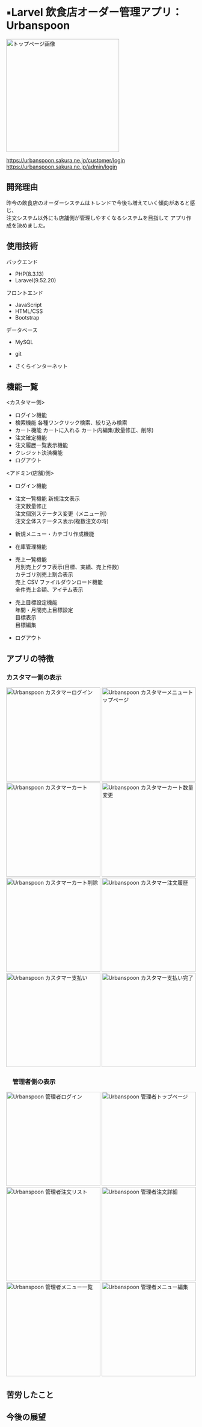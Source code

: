 # ▪️Larvel 飲食店オーダー管理アプリ：Urbanspoon

<!-- <img src="storage/app/public/images/toppage.jpg" height="300px" alt="Urbanspoon トップページ"> -->
<img src="https://github.com/urbanspoon/laravel-restaurant-order/raw/main/public/images/toppage.jpg" height="300px" alt="トップページ画像">

https://urbanspoon.sakura.ne.jp/customer/login  
https://urbanspoon.sakura.ne.jp/admin/login

## 開発理由

昨今の飲食店のオーダーシステムはトレンドで今後も増えていく傾向があると感じ、  
注文システム以外にも店舗側が管理しやすくなるシステムを目指して
アプリ作成を決めました。

## 使用技術

バックエンド

-   PHP(8.3.13)
-   Laravel(9.52.20)

フロントエンド

-   JavaScript
-   HTML/CSS
-   Bootstrap

データベース

-   MySQL

-   git
-   さくらインターネット

## 機能一覧

<カスタマー側>

-   ログイン機能
-   検索機能
    各種ワンクリック検索、絞り込み検索
-   カート機能
    カートに入れる
    カート内編集(数量修正、削除)
-   注文確定機能
-   注文履歴一覧表示機能
-   クレジット決済機能
-   ログアウト

<アドミン(店舗)側>

-   ログイン機能
-   注文一覧機能
    新規注文表示  
    注文数量修正  
    注文個別ステータス変更（メニュー別）  
    注文全体ステータス表示(複数注文の時)
-   新規メニュー・カテゴリ作成機能

-   在庫管理機能
-   売上一覧機能  
    月別売上グラフ表示(目標、実績、売上件数)  
    カテゴリ別売上割合表示  
    売上 CSV ファイルダウンロード機能  
    全件売上金額、アイテム表示
-   売上目標設定機能  
    年間・月間売上目標設定  
    目標表示  
    目標編集
-   ログアウト

## アプリの特徴

### カスタマー側の表示

<img src="https://github.com/urbanspoon/laravel-restaurant-order/raw/main/public/images/readme/customer/urbanspoon_customer_login2.png" height="250px" alt="Urbanspoon カスタマーログイン">

<img src="https://github.com/urbanspoon/laravel-restaurant-order/raw/main/public/images/readme/customer/urbanspoon_customer_toppagemenu.png" height="250px" alt="Urbanspoon カスタマーメニュートップページ">

<img src="https://github.com/urbanspoon/laravel-restaurant-order/raw/main/public/images/readme/customer/urbanspoon_customer_cart.png" height="250px" alt="Urbanspoon カスタマーカート">

<img src="https://github.com/urbanspoon/laravel-restaurant-order/raw/main/public/images/readme/customer/urbanspoon_customer_carteditqty.png" height="250px" alt="Urbanspoon カスタマーカート数量変更">

<img src="https://github.com/urbanspoon/laravel-restaurant-order/raw/main/public/images/readme/customer/urbanspoon_customer_cartDelete.png" height="250px" alt="Urbanspoon カスタマーカート削除">

<img src="https://github.com/urbanspoon/laravel-restaurant-order/raw/main/public/images/readme/customer/urbanspoon_customer_orderhistory.png" height="250px" alt="Urbanspoon カスタマー注文履歴">

<img src="https://github.com/urbanspoon/laravel-restaurant-order/raw/main/public/images/readme/customer/urbanspoon_customer_payment.png" height="250px" alt="Urbanspoon カスタマー支払い">

<img src="https://github.com/urbanspoon/laravel-restaurant-order/raw/main/public/images/readme/customer/urbanspoon_customer_afterpayment.png" height="250px" alt="Urbanspoon カスタマー支払い完了">

### 　管理者側の表示

<img src="https://github.com/urbanspoon/laravel-restaurant-order/raw/main/public/images/readme/admin/urbanspoon_admin_login.png" height="250px" alt="Urbanspoon 管理者ログイン">

<img src="https://github.com/urbanspoon/laravel-restaurant-order/raw/main/public/images/readme/admin/urbanspoon_admin_toppage.png" height="250px" alt="Urbanspoon 管理者トップページ">

<img src="https://github.com/urbanspoon/laravel-restaurant-order/raw/main/public/images/readme/admin/urbanspoon_admin_orderlist.png" height="250px" alt="Urbanspoon 管理者注文リスト">

<img src="https://github.com/urbanspoon/laravel-restaurant-order/raw/main/public/images/readme/admin/urbanspoon_admin_orderconfirm.png" height="250px" alt="Urbanspoon 管理者注文詳細">

<img src="https://github.com/urbanspoon/laravel-restaurant-order/raw/main/public/images/readme/admin/urbanspoon_admin_menutop2.png" height="250px" alt="Urbanspoon 管理者メニュー一覧">

<img src="https://github.com/urbanspoon/laravel-restaurant-order/raw/main/public/images/readme/admin/urbanspoon_admin_menuedit.png" height="250px" alt="Urbanspoon 管理者メニュー編集">

## 苦労したこと

## 今後の展望

